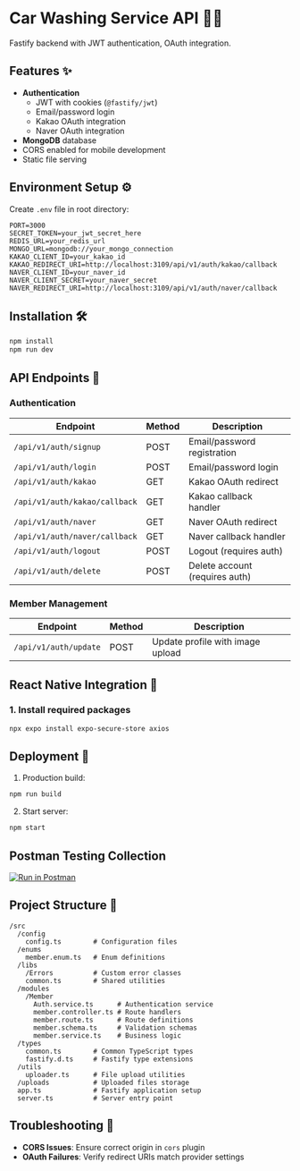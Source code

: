 # Car Washing Service API 🚗💦

Fastify backend with JWT authentication, OAuth integration.

## Features ✨

- **Authentication**
  - JWT with cookies (`@fastify/jwt`)
  - Email/password login
  - Kakao OAuth integration
  - Naver OAuth integration
- **MongoDB** database
- CORS enabled for mobile development
- Static file serving

## Environment Setup ⚙️

Create `.env` file in root directory:

```env
PORT=3000
SECRET_TOKEN=your_jwt_secret_here
REDIS_URL=your_redis_url
MONGO_URL=mongodb://your_mongo_connection
KAKAO_CLIENT_ID=your_kakao_id
KAKAO_REDIRECT_URI=http://localhost:3109/api/v1/auth/kakao/callback
NAVER_CLIENT_ID=your_naver_id
NAVER_CLIENT_SECRET=your_naver_secret
NAVER_REDIRECT_URI=http://localhost:3109/api/v1/auth/naver/callback
```

## Installation 🛠️

```bash
npm install
npm run dev
```

## API Endpoints 📡

### Authentication

| Endpoint                      | Method | Description                    |
| ----------------------------- | ------ | ------------------------------ |
| `/api/v1/auth/signup`         | POST   | Email/password registration    |
| `/api/v1/auth/login`          | POST   | Email/password login           |
| `/api/v1/auth/kakao`          | GET    | Kakao OAuth redirect           |
| `/api/v1/auth/kakao/callback` | GET    | Kakao callback handler         |
| `/api/v1/auth/naver`          | GET    | Naver OAuth redirect           |
| `/api/v1/auth/naver/callback` | GET    | Naver callback handler         |
| `/api/v1/auth/logout`         | POST   | Logout (requires auth)         |
| `/api/v1/auth/delete`         | POST   | Delete account (requires auth) |

### Member Management

| Endpoint              | Method | Description                      |
| --------------------- | ------ | -------------------------------- |
| `/api/v1/auth/update` | POST   | Update profile with image upload |

## React Native Integration 📱

### 1. Install required packages

```bash
npx expo install expo-secure-store axios
```

## Deployment 🚀

1. Production build:

```bash
npm run build
```

2. Start server:

```bash
npm start
```

## Postman Testing Collection

[![Run in Postman](https://run.pstmn.io/button.svg)](https://www.postman.com/your-collection-link)

## Project Structure 📂

```
/src
  /config
    config.ts        # Configuration files
  /enums
    member.enum.ts   # Enum definitions
  /libs
    /Errors          # Custom error classes
    common.ts        # Shared utilities
  /modules
    /Member
      Auth.service.ts      # Authentication service
      member.controller.ts # Route handlers
      member.route.ts      # Route definitions
      member.schema.ts     # Validation schemas
      member.service.ts    # Business logic
  /types
    common.ts        # Common TypeScript types
    fastify.d.ts     # Fastify type extensions
  /utils
    uploader.ts      # File upload utilities
  /uploads           # Uploaded files storage
  app.ts             # Fastify application setup
  server.ts          # Server entry point
```

## Troubleshooting 🔧

- **CORS Issues**: Ensure correct origin in `cors` plugin
- **OAuth Failures**: Verify redirect URIs match provider settings
